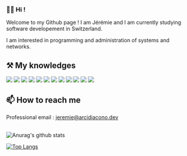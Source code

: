 ### 🙋‍♂️ Hi !

Welcome to my Github page ! I am Jérémie and I am currently studying software developement in Switzerland.

I am interested in programming and administration of systems and networks.

## ⚒️ My knowledges 

<p>
  <img src="https://img.shields.io/badge/HTML5-E34F26?style=for-the-badge&logo=html5&logoColor=white" />
  <img src="https://img.shields.io/badge/CSS3-1572B6?style=for-the-badge&logo=css3&logoColor=white" />
  <img src="https://img.shields.io/badge/PHP-777BB4?style=for-the-badge&logo=php&logoColor=white" />
  <img src="https://img.shields.io/badge/C%23-239120?style=for-the-badge&logo=c-sharp&logoColor=white" />
  <img src="https://img.shields.io/badge/Python-3776AB?style=for-the-badge&logo=python&logoColor=white" />
  <img src="https://img.shields.io/badge/JavaScript-323330?style=for-the-badge&logo=javascript&logoColor=F7DF1E" />
  <img src="https://img.shields.io/badge/Node.js-339933?style=for-the-badge&logo=nodedotjs&logoColor=white" />
  <img src="https://img.shields.io/badge/MySQL-00000F?style=for-the-badge&logo=mysql&logoColor=white" />
  <img src="https://img.shields.io/badge/Express.js-339933?style=for-the-badge&logo=express&logoColor=white" />
  <img src="https://img.shields.io/badge/Flask-000000?style=for-the-badge&logo=flask&logoColor=white" />
  <img src="https://img.shields.io/badge/.NET-512BD4?style=for-the-badge&logo=dotnet&logoColor=white" />
  <img src="https://img.shields.io/badge/Bash-000000?style=for-the-badge&logo=gnu-bash&logoColor=green" />
</p>


## 📫 How to reach me
Professional email : jeremie@arcidiacono.dev
<br><br>

![Anurag's github stats](https://github-readme-stats.vercel.app/api?username=jeremie-arcidiacono&count_private=true&show_icons=true?theme=buefy)

[![Top Langs](https://github-readme-stats.vercel.app/api/top-langs/?username=jeremie-arcidiacono)](https://github.com/anuraghazra/github-readme-stats)
